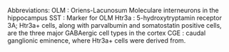 Abbreviations:
OLM : Oriens-Lacunosum Moleculare interneurons in the hippocampus
SST : Marker for OLM
Htr3a : 5-hydroxytryptamin receptor 3A; Htr3a+ cells, along with parvalbumin and somatostatin positive cells, are the 
three major GABAergic cell types in the cortex
CGE : caudal ganglionic eminence, where Htr3a+ cells were derived from. 
